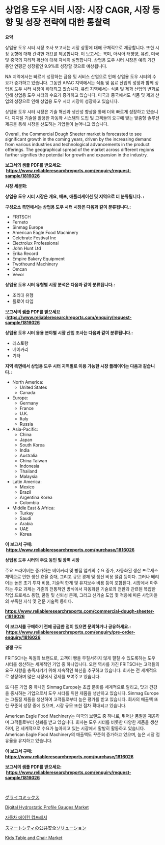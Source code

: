 <p><h1>상업용 도우 시터 시장: 시장 CAGR, 시장 동향 및 성장 전략에 대한 통찰력</h1></p><p><strong>요약</strong></p>
<p><p>상업용 도우 시터 시장 조사 보고서는 시장 상황에 대해 구체적으로 제공합니다. 또한 시장 동향에 대해 간략한 개요를 제공합니다. 이 보고서는 북미, 아시아 태평양, 유럽, 미국 및 중국의 지리적 확산에 대해 자세히 설명합니다. 상업용 도우 시터 시장은 예측 기간 동안 연평균 성장률인 9.9%로 성장할 것으로 예상됩니다.</p><p>NA 지역에서는 빠르게 성장하는 금융 및 서비스 산업으로 인해 상업용 도우 시터의 수요가 증가하고 있습니다. 그동안 APAC 지역에서는 식품 및 음료 산업의 성장과 함께 상업용 도우 시터 시장이 확대되고 있습니다. 유럽 지역에서는 식품 및 제과 산업의 변화로 인해 상업용 도우 시터의 수요가 증가하고 있습니다. 미국과 중국에서도 식품 및 제과 산업의 성장으로 인해 상업용 도우 시터 시장이 성장하고 있습니다.</p><p>상업용 도우 시터 시장은 기술 혁신과 생산성 향상을 통해 더욱 빠르게 성장하고 있습니다. 디지털 기술을 활용한 자동화 시스템의 도입 및 고객들의 요구에 맞는 맞춤형 솔루션 제공을 통해 시장을 선도하는 기업들이 늘어나고 있습니다.</p><p>Overall, the Commercial Dough Sheeter market is forecasted to see significant growth in the coming years, driven by the increasing demand from various industries and technological advancements in the product offerings. The geographical spread of the market across different regions further signifies the potential for growth and expansion in the industry.</p></p>
<p><strong>보고서의 샘플 PDF를 받으세요: &nbsp;<a href="https://www.reliableresearchreports.com/enquiry/request-sample/1816026">https://www.reliableresearchreports.com/enquiry/request-sample/1816026</a></strong></p>
<p><strong>시장 세분화:</strong></p>
<p><strong> 상업용 도우 시터 시장은 개요, 배포, 애플리케이션 및 지역으로 더 분류됩니다. :</strong></p>
<p><strong>구성요소 측면에서는 상업용 도우 시터 시장은 다음과 같이 분류됩니다.:</strong></p>
<p><ul><li>FRITSCH</li><li>Ferneto</li><li>Sinmag Europe</li><li>American Eagle Food Machinery</li><li>Celebrate Festival Inc</li><li>Electrolux Professional</li><li>John Hunt Ltd</li><li>Erika Record</li><li>Empire Bakery Equipment</li><li>Twothound Machinery</li><li>Omcan</li><li>Vevor</li></ul></p>
<p><strong> 상업용 도우 시터 유형별 시장 분석은 다음과 같이 분류됩니다.:</strong></p>
<p><ul><li>조리대 유형</li><li>플로어 타입</li></ul></p>
<p><strong>보고서의 샘플 PDF를 받으세요 :<a href="https://www.reliableresearchreports.com/enquiry/request-sample/1816026">https://www.reliableresearchreports.com/enquiry/request-sample/1816026</a></strong></p>
<p><strong> 상업용 도우 시터 응용 분야별 시장 산업 조사는 다음과 같이 분류됩니다.:</strong></p>
<p><ul><li>레스토랑</li><li>베이커리</li><li>기타</li></ul></p>
<p><strong>지역 측면에서 상업용 도우 시터 지역별로 이용 가능한 시장 플레이어는 다음과 같습니다.:</strong></p>
<p><ul>
    <li>
        North America:
        <ul>
            <li>United States</li>
            <li>Canada</li>
        </ul>
    </li>
    <li>
        Europe:
        <ul>
            <li>Germany</li>
            <li>France</li>
            <li>U.K.</li>
            <li>Italy</li>
            <li>Russia</li>
        </ul>
    </li>
    <li>
        Asia-Pacific:
        <ul>
            <li>China</li>
            <li>Japan</li>
            <li>South Korea</li>
            <li>India</li>
            <li>Australia</li>
            <li>China Taiwan</li>
            <li>Indonesia</li>
            <li>Thailand</li>
            <li>Malaysia</li>
        </ul>
    </li>
    <li>
        Latin America:
        <ul>
            <li>Mexico</li>
            <li>Brazil</li>
            <li>Argentina Korea</li>
            <li>Colombia</li>
        </ul>
    </li>
    <li>
        Middle East & Africa:
        <ul>
            <li>Turkey</li>
            <li>Saudi</li>
            <li>Arabia</li>
            <li>UAE</li>
            <li>Korea</li>
        </ul>
    </li>
    </ul></p>
<p><strong>이 보고서 구매: &nbsp;<a href="https://www.reliableresearchreports.com/purchase/1816026">https://www.reliableresearchreports.com/purchase/1816026</a></strong></p>
<p><strong>상업용 도우 시터의 주요 동인 및 장벽 시장</strong></p>
<p><p>주요 드라이버는 증가하는 베이커리 및 빵집 업계의 수요 증가, 자동화된 생산 프로세스 채택으로 인한 생산 효율 증대, 그리고 규모 경제 및 생산 비용 절감 등이다. 그러나 베리어는 높은 초기 투자 비용, 기술적 한계 및 유지보수 비용 등이 포함된다. 시장에서 마주하는 주요 과제는 기존의 전통적인 방식에서 자동화된 기술로의 전환과 관련된 복잡한 작업 프로세스 통합, 품질 및 신뢰성 문제, 그리고 신기술 도입 및 적응에 따른 사업자들의 부족한 지식 및 전문 기술력 등이다.</p></p>
<p><strong><a href="https://www.reliableresearchreports.com/commercial-dough-sheeter-r1816026">https://www.reliableresearchreports.com/commercial-dough-sheeter-r1816026</a></strong></p>
<p><strong>이 보고서를 구매하기 전에 궁금한 점이 있으면 문의하거나 공유하세요.: &nbsp;<a href="https://www.reliableresearchreports.com/enquiry/pre-order-enquiry/1816026">https://www.reliableresearchreports.com/enquiry/pre-order-enquiry/1816026</a></strong></p>
<p><strong>경쟁 구도</strong></p>
<p><p>FRITSCH는 독일의 브랜드로, 고객이 빵을 무질서하지 않게 펼칠 수 있도록하는 도우 시터를 생산하는 세계적인 기업 중 하나입니다. 오랜 역사를 가진 FRITSCH는 고객들의 요구 사항을 충족시키기 위해 지속적인 혁신을 추구하고 있습니다. 회사는 전 세계적으로 성장하며 많은 시장에서 강세를 보여주고 있습니다.</p><p>또 다른 기업 중 하나인 Sinmag Europe는 초밥 문화를 세계적으로 알리고, 맛과 건강을 중시하는 기업으로서 도우 시터를 위한 제품을 생산하고 있습니다. Sinmag Europe는 고품질 제품을 생산하여 고객들로부터 높은 평가를 받고 있습니다. 회사의 매출액 또한 꾸준히 성장 중에 있으며, 시장 규모 또한 점차 확대되고 있습니다.</p><p>American Eagle Food Machinery는 미국의 브랜드 중 하나로, 뛰어난 품질을 제공하며 고객들로부터 신뢰를 받고 있습니다. 회사는 도우 시터를 비롯한 다양한 제품을 생산하며, 전 세계적으로 수요가 높아지고 있는 시장에서 활발히 활동하고 있습니다. American Eagle Food Machinery의 매출액도 꾸준히 증가하고 있으며, 높은 시장 점유율을 유지하고 있습니다.</p></p>
<p><strong>이 보고서 구매: &nbsp; <a href="https://www.reliableresearchreports.com/purchase/1816026">https://www.reliableresearchreports.com/purchase/1816026</a></strong></p>
<p><strong>보고서의 샘플 PDF를 받으세요: &nbsp;<a href="https://www.reliableresearchreports.com/enquiry/request-sample/1816026">https://www.reliableresearchreports.com/enquiry/request-sample/1816026</a></strong><strong></strong></p>
<p>&nbsp;</p>
<p><p><a href="https://medium.com/@reyeshowell655/%E3%82%B0%E3%83%AA%E3%82%B3%E3%83%9F%E3%82%AF%E3%82%B9%E5%B8%82%E5%A0%B4%E3%81%AE%E5%88%86%E6%9E%90-%E3%81%9D%E3%81%AEcagr-%E5%B8%82%E5%A0%B4%E3%82%BB%E3%82%B0%E3%83%A1%E3%83%B3%E3%83%86%E3%83%BC%E3%82%B7%E3%83%A7%E3%83%B3-%E3%81%8A%E3%82%88%E3%81%B3%E3%82%B0%E3%83%AD%E3%83%BC%E3%83%90%E3%83%AB%E7%94%A3%E6%A5%AD%E6%A6%82%E8%A6%81-7133f03c4d8a">グライコミックス</a></p><p><a href="https://github.com/luckyshygirl/Market-Research-Report-List-4/blob/main/digital-hydrostatic-profile-gauges-market.md">Digital Hydrostatic Profile Gauges Market</a></p><p><a href="https://github.com/KellyLyncyh543964/Market-Research-Report-List-1/blob/main/375795238884.md">자동차 에어컨 컴프레서</a></p><p><a href="https://github.com/schmahlson/Market-Research-Report-List-1/blob/main/342238242411.md">スマートシティの公共安全ソリューション</a></p><p><a href="https://www.linkedin.com/pulse/kids-table-chair-market-outlook-industry-overview-forecast-iyrff?trackingId=PZVEG9G0jArY9tD0u9ad0A%3D%3D">Kids Table and Chair Market</a></p></p>